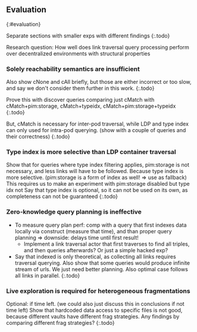 ## Evaluation
{:#evaluation}

Separate sections with smaller exps with different findings
{:.todo}

Research question: How well does link traversal query processing perform over decentralized environments with structural properties

### Solely reachability semantics are insufficient

Also show cNone and cAll briefly, but those are either incorrect or too slow, and say we don't consider them further in this work.
{:.todo}

Prove this with discover queries comparing just cMatch with cMatch+pim:storage, cMatch+typeidx, cMatch+pim:storage+typeidx
{:.todo}

But, cMatch is necessary for inter-pod traversal, while LDP and type index can only used for intra-pod querying. (show with a couple of queries and their correctness)
{:.todo}

### Type index is more selective than LDP container traversal

Show that for queries where type index filtering applies, pim:storage is not necessary, and less links will have to be followed. Because type index is more selective. (pim:storage is a form of index as well! => use as fallback)
This requires us to make an experiment with pim:storage disabled but type idx not
Say that type index is optional, so it can not be used on its own, as completeness can not be guaranteed
{:.todo}

### Zero-knowledge query planning is ineffective

- To measure query plan perf: comp with a query that first indexes data locally via construct (measure that time), and than proper query planning => downside: delays time until first result!
	- Implement a link traversal actor that first traverses to find all triples, and then queries afterwards? Or just a simple hacked exp?
- Say that indexed is only theoretical, as collecting all links requires traversal querying. Also show that some queries would produce infinite stream of urls. We just need better planning. Also optimal case follows all links in parallel.
{:.todo}

### Live exploration is required for heterogeneous fragmentations

Optional: if time left. (we could also just discuss this in conclusions if not time left)
Show that hardcoded data access to specific files is not good, because different vaults have different frag strategies.
Any findings by comparing different frag strategies?
{:.todo}